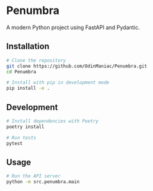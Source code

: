 # Penumbra

A modern Python project using FastAPI and Pydantic.

## Installation

```bash
# Clone the repository
git clone https://github.com/OdinManiac/Penumbra.git
cd Penumbra

# Install with pip in development mode
pip install -e .
```

## Development

```bash
# Install dependencies with Poetry
poetry install

# Run tests
pytest
```

## Usage

```bash
# Run the API server
python -m src.penumbra.main
``` 